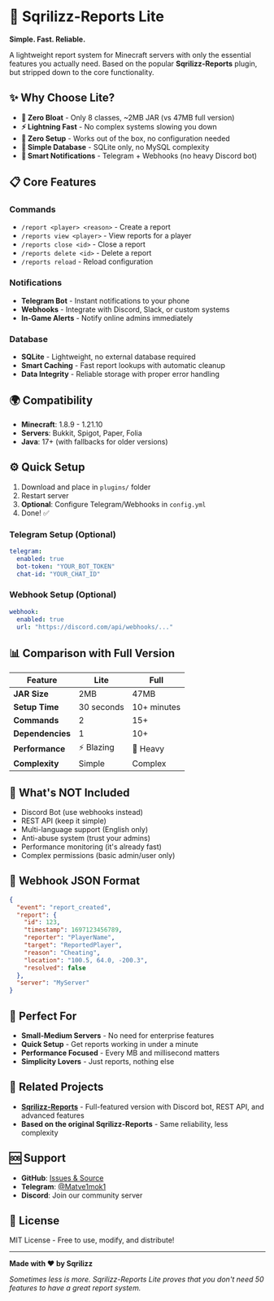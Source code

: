 # 🚀 Sqrilizz-Reports Lite

**Simple. Fast. Reliable.**

A lightweight report system for Minecraft servers with only the essential features you actually need. Based on the popular **Sqrilizz-Reports** plugin, but stripped down to the core functionality.

## ✨ Why Choose Lite?

- **🎯 Zero Bloat** - Only 8 classes, ~2MB JAR (vs 47MB full version)
- **⚡ Lightning Fast** - No complex systems slowing you down
- **🔧 Zero Setup** - Works out of the box, no configuration needed
- **💾 Simple Database** - SQLite only, no MySQL complexity
- **📱 Smart Notifications** - Telegram + Webhooks (no heavy Discord bot)

## 📋 Core Features

### Commands
- `/report <player> <reason>` - Create a report
- `/reports view <player>` - View reports for a player
- `/reports close <id>` - Close a report
- `/reports delete <id>` - Delete a report
- `/reports reload` - Reload configuration

### Notifications
- **Telegram Bot** - Instant notifications to your phone
- **Webhooks** - Integrate with Discord, Slack, or custom systems
- **In-Game Alerts** - Notify online admins immediately

### Database
- **SQLite** - Lightweight, no external database required
- **Smart Caching** - Fast report lookups with automatic cleanup
- **Data Integrity** - Reliable storage with proper error handling

## 🌍 Compatibility

- **Minecraft**: 1.8.9 - 1.21.10
- **Servers**: Bukkit, Spigot, Paper, Folia
- **Java**: 17+ (with fallbacks for older versions)

## ⚙️ Quick Setup

1. Download and place in `plugins/` folder
2. Restart server
3. **Optional**: Configure Telegram/Webhooks in `config.yml`
4. Done! ✅

### Telegram Setup (Optional)
```yaml
telegram:
  enabled: true
  bot-token: "YOUR_BOT_TOKEN"
  chat-id: "YOUR_CHAT_ID"
```

### Webhook Setup (Optional)
```yaml
webhook:
  enabled: true
  url: "https://discord.com/api/webhooks/..."
```

## 📊 Comparison with Full Version

| Feature | Lite | Full |
|---------|------|------|
| **JAR Size** | 2MB | 47MB |
| **Setup Time** | 30 seconds | 10+ minutes |
| **Commands** | 2 | 15+ |
| **Dependencies** | 1 | 10+ |
| **Performance** | ⚡ Blazing | 🐌 Heavy |
| **Complexity** | Simple | Complex |

## 🚫 What's NOT Included

- Discord Bot (use webhooks instead)
- REST API (keep it simple)
- Multi-language support (English only)
- Anti-abuse system (trust your admins)
- Performance monitoring (it's already fast)
- Complex permissions (basic admin/user only)

## 🔗 Webhook JSON Format

```json
{
  "event": "report_created",
  "report": {
    "id": 123,
    "timestamp": 1697123456789,
    "reporter": "PlayerName",
    "target": "ReportedPlayer",
    "reason": "Cheating",
    "location": "100.5, 64.0, -200.3",
    "resolved": false
  },
  "server": "MyServer"
}
```

## 🎯 Perfect For

- **Small-Medium Servers** - No need for enterprise features
- **Quick Setup** - Get reports working in under a minute
- **Performance Focused** - Every MB and millisecond matters
- **Simplicity Lovers** - Just reports, nothing else

## 🔗 Related Projects

- **[Sqrilizz-Reports](https://modrinth.com/plugin/sqrilizz-reports)** - Full-featured version with Discord bot, REST API, and advanced features
- **Based on the original Sqrilizz-Reports** - Same reliability, less complexity

## 🆘 Support

- **GitHub**: [Issues & Source](https://github.com/Sqrilizz/Sqrilizz-Reports)
- **Telegram**: [@Matve1mok1](https://t.me/Matve1mok1)
- **Discord**: Join our community server

## 📄 License

MIT License - Free to use, modify, and distribute!

---

**Made with ❤️ by Sqrilizz**

*Sometimes less is more. Sqrilizz-Reports Lite proves that you don't need 50 features to have a great report system.*

